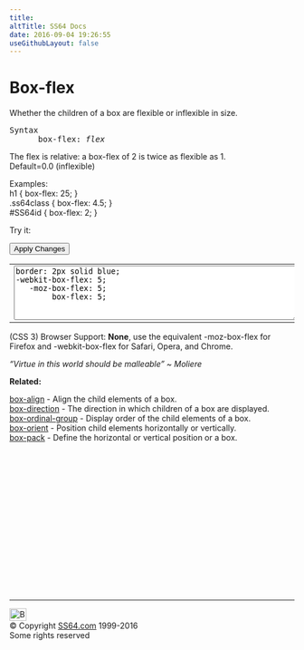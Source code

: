```yaml
---
title:
altTitle: SS64 Docs
date: 2016-09-04 19:26:55
useGithubLayout: false
---
```

<!-- #BeginLibraryItem "/Library/head_css.lbi" --><!-- #EndLibraryItem --><h1>Box-flex</h1>
<p>Whether the children of a box are flexible or inflexible in size. </p>
<pre>Syntax
      box-flex: <i>flex</i></pre>
<p>The flex is relative: a box-flex of 2 is twice as flexible as 1.<br>
Default=0.0 (inflexible)</p>
<p>Examples:<br>
  <span class="code">h1 { box-flex: 25;  }<br>
    .ss64class { box-flex: 4.5; }</span><br>
    <span class="code">#SS64id { box-flex: 2;  }</span>    <br>
</p>
<p>Try it:</p><input type="button" onclick="ApplyStyle()" value="Apply Changes">
<table>
  <tbody><tr>
    <td><textarea name="tryit" id="trycode" cols="60" rows="6" onfocus="this.style.background='#fff';" onblur="this.style.background='#eee';" tabindex="1">border: 2px solid blue;
-webkit-box-flex: 5;
   -moz-box-flex: 5;
        box-flex: 5;
</textarea></td>
    <td><div style="width: 600px; display: box; display: -moz-box; display: -webkit-box;">
<div style="-moz-box-flex: 10; -webkit-box-flex: 10; box-flex: 10; display: -moz-box; display: -webkit-box; display: box; border: 1px solid green">This sample area div has a box-flex value of 10<br>
and is set as <a href="display.html">display: box;</a></div>
<div id="tryresult">This is a separate but adjacent DIV.</div></div>
</td>
  </tr>
</tbody></table>
<p>(CSS 3) Browser Support:  <b>None</b>, use the equivalent <span class="code">-moz-box-flex</span> for Firefox and <span class="code">-webkit-box-flex</span> for Safari, Opera, and Chrome.</p>
<p class="quote"><i>“Virtue in this world should be malleable” ~   Moliere</i></p><p><b>Related:</b></p>
<p><a href="box-align.html">box-align</a> - Align the child elements of a box. <br>
<a href="box-direction.html">box-direction</a> - The direction in which children of a box are displayed. <br>
<a href="box-ordinal-group.html">box-ordinal-group</a> - Display order of the child elements of a box.<br>
<a href="box-orient.html">box-orient</a> - Position child elements horizontally or vertically. <br>
<a href="box-pack.html">box-pack</a> - Define the horizontal or vertical position or a box.</p><!-- #BeginLibraryItem "/Library/foot_css.lbi" --><p>
<!-- CSS -->
<ins class="adsbygoogle" style="display:inline-block;width:300px;height:250px" data-ad-client="ca-pub-6140977852749469" data-ad-slot="2739097502"></ins>
<script>
(adsbygoogle = window.adsbygoogle || []).push({});
</script></p>
<hr>
<div id="bl" class="footer"><a href="box-flex.html#"><img src="../images/top.png" width="30" height="22" alt="Back to the Top"></a></div>
<div id="br" class="footer, tagline">© Copyright <a href="http://ss64.com/">SS64.com</a> 1999-2016<br>
Some rights reserved</div><!-- #EndLibraryItem -->

